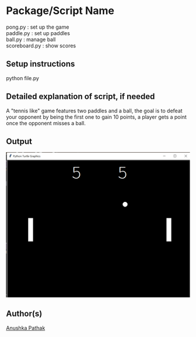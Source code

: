 # Package/Script Name

pong.py : set up the game</br>
paddle.py : set up paddles</br>
ball.py : manage ball</br>
scoreboard.py : show scores</br>

## Setup instructions
python file.py

## Detailed explanation of script, if needed

A "tennis like" game features two paddles and a ball, the goal is to defeat your opponent by being the first one to gain 10 points, a player gets a point once the opponent misses a ball.
## Output
![](output.png)



## Author(s)

[Anushka Pathak](https://github.com/anumshka)

